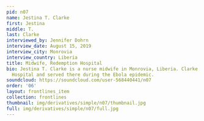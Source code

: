 ```yaml
---
pid: n07
name: Jestina T. Clarke
first: Jestina
middle: T.
last: Clarke
interviewed_by: Jennifer Dohrn
interview_date: August 15, 2019
interview_city: Monrovia
interview_country: Liberia
title: Midwife, Redemption Hospital
bio: Jestina T. Clarke is a nurse midwife in Monrovia, Liberia. Clarke works at Redemption
  Hospital and served there during the Ebola epidemic.
soundcloud: https://soundcloud.com/user-568440441/n07
order: '06'
layout: frontlines_item
collection: frontlines
thumbnail: img/derivatives/simple/n07/thumbnail.jpg
full: img/derivatives/simple/n07/full.jpg
---
```

